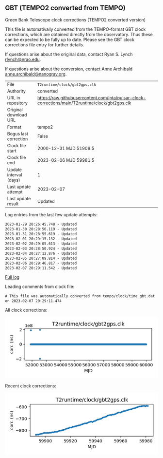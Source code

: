 
## GBT (TEMPO2 converted from TEMPO)

Green Bank Telescope clock corrections (TEMPO2 converted version)

This file is automativally converted from the TEMPO-format GBT
clock corrections, which are obtained directly from the observatory.
Thus these can be expected to be fully up to date. Please see the
GBT clock corrections file entry for further details.

If questions arise about the original data, contact Ryan S. Lynch
<rlynch@nrao.edu>.

If questions arise about the conversion, contact Anne Archibald
<anne.archibald@nanograv.org>.

|     |     |
|:--- |:--- |
| File | `T2runtime/clock/gbt2gps.clk` |
| Authority | converted |
| URL in repository | <https://raw.githubusercontent.com/ipta/pulsar-clock-corrections/main/T2runtime/clock/gbt2gps.clk> |
| Original download URL | <None> |
| Format | tempo2 |
| Bogus last correction | False |
| Clock file start | 2000-12-31 MJD 51909.5 |
| Clock file end | 2023-02-06 MJD 59981.5 |
| Update interval (days) | 1 |
| Last update attempt | 2023-02-07 |
| Last update result | Updated |

Log entries from the last few update attempts:
```
2023-01-29 20:26:45.748 - Updated
2023-01-30 20:28:56.119 - Updated
2023-01-31 20:28:55.619 - Updated
2023-02-01 20:29:15.132 - Updated
2023-02-02 20:29:05.613 - Updated
2023-02-03 20:28:50.924 - Updated
2023-02-04 20:27:12.876 - Updated
2023-02-05 20:27:09.814 - Updated
2023-02-06 20:29:46.817 - Updated
2023-02-07 20:29:11.542 - Updated
```
[Full log](https://raw.githubusercontent.com/ipta/pulsar-clock-corrections/main/log/T2runtime/clock/gbt2gps.clk.log)

Leading comments from clock file:

    # This file was automatically converted from tempo/clock/time_gbt.dat on 2023-02-07 20:29:11.474



All clock corrections:

![plot of all clock corrections](gbt2gps.clk.png "All corrections")

Recent clock corrections:

![plot of recent clock corrections](gbt2gps.clk.short.png "Recent corrections")

